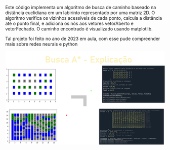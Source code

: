 Este código implementa um algoritmo de busca de caminho baseado na distância euclidiana em um labirinto representado por uma matriz 2D. O algoritmo verifica os vizinhos acessíveis de cada ponto, calcula a distância até o ponto final, e adiciona os nós aos vetores vetorAberto e vetorFechado. O caminho encontrado é visualizado usando matplotlib.

Tal projeto foi feito no ano de 2023 em aula, com esse pude compreender mais sobre redes neurais e python


![alt text](image.png)
